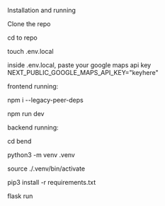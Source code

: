Installation and running

Clone the repo

cd to repo

touch .env.local

inside .env.local, paste your google maps api key
NEXT_PUBLIC_GOOGLE_MAPS_API_KEY="keyhere"

frontend running:

npm i --legacy-peer-deps

npm run dev

backend running:

cd bend

python3 -m venv .venv

source ./.venv/bin/activate

pip3 install -r requirements.txt

flask run